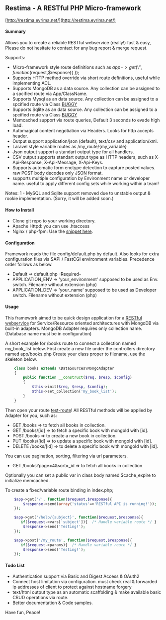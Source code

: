 ## Restima - A RESTful PHP Micro-framework ##
[http://restima.evrima.net/](http://restima.evrima.net/)

#### Summary ####
Allows you to create a reliable RESTful webservice (really!) fast & easy,
Please do not hesitate to contact for any bug report & merge request.

Supports:
* Micro-framework style route definitions such as $app->get('/', function($request,$response){ });
* Supports HTTP method override via short route definitions, useful while implementing ACL.
* Supports MongoDB as a data source. Any collection can be assigned to a spcified route via App/ClassName.
* Supports Mysql as an data source. Any collection can be assigned to a spcified route via Class [BUGGY](#1)
* Supports Sqlite as an data source. Any collection can be assigned to a spcified route via Class [BUGGY](#1)
* Memcached support via route queries, Default 3 seconds to evade high load.
* Automagical content negotiation via Headers. Looks for http accepts header.
* Output support application/json (default), text/csv and application/xml.
* Laravel style variable routes as /my_route/{my_variable}
* Json output support a standart output type for all handlers.
* CSV output supports standart output type as HTTP headers, such as X-Api-Response, X-Api-Message, X-Api-Keys.
* Supports automatic form enctype detection to capture posted values. raw POST body decodes only JSON format.
* supports multiple configuration by Environment name or developer name. useful to apply different config sets while working within a team!

Notes: 1 - MySQL and Sqlite support removed due to unstable output & rookie implementation. (Sorry, it will be added soon.)

#### How to Install #####
* Clone git repo to your working directory.
* Apache Httpd: you can use .htaccess
* Nginx / php-fpm: Use the [snippet here](https://gist.github.com/risyasin/8677470).


#### Configuration #####
Framework reads the file config/default.php by default.
Also looks for extra configuration files via SAPI / FastCGI environment variables.
Precedence order follows as below.
* Default => default.php -Required-
* APPLICATION_ENV => 'your_environment' supposed to be used as Env. switch. Filename without extension (php)
* APPLICATION_DEV => 'your_name' supposed to be used as Developer switch. Filename without extension (php)


#### Usage #####
This framework aimed to be quick design application for a [RESTful webservice](https://blog.apigee.com/detail/restful_api_design) for Service/Resource oriented architectures with MongoDB via built-in adapters. MongoDB Adapter requires only collection name. (Database name must be in configuration)

A short example for /books route to connect a collection named my_book_list below.
First create a new file under the controllers directory named app/books.php
Create your class proper to filename, use the skeleton below.

``` php
    class books extends \DataSources\MongoAdapter
    {
        public function __construct($req, $resp, $config)
        {
            $this->init($req, $resp, $config);
            $this->set_collection('my_book_list');
        }
    }
```
Then open your route [test-route](http://localhost/restima/books/)!
All RESTful methods will be applied by Adapter for you, such as:
* GET /books => to fetch all books in collection.
* GET /books/[id] => to fetch a specific book with mongoId with [id].
* POST /books => to create a new book in collection.
* PUT /books/[id] => to update a specific book with mongoId with [id].
* DELETE /books/[id] => to delete a specific book with mongoId with [id].

You can use pagination, sorting, filtering via url parameters.
* GET /books?page=4&sort=_id => to fetch all books in collection.

Optionally you can set a public var in class body named $cache_expire to initialize memcached.

To create a fixed/variable route binding in index.php;
 ``` php
     $app->get('/', function($request,$response){
         $response->send(array('status'=>'RESTful API is running!'));
     });

     $app->get('/help/{subject}', function($request,$response){
        if($request->vars['subject']){  /* Handle variable route */ }
         $response->send('Testing!');
     });

     $app->post('/my_route', function($request,$response){
        if($request->params){  /* Handle variable route */ }
         $response->send('Testing!');
     });
 ```


#### Todo List ####
* Authentication support via Basic and Digest Access & OAuth2
* Connect host limitation via configuration. must check real & forwarded ip addresses of client to protect against hostname forgery
* text/html output type as an automatic scaffolding & make available basic CRUD operations via route.
* Better documentation & Code samples.


Have fun, Peace!